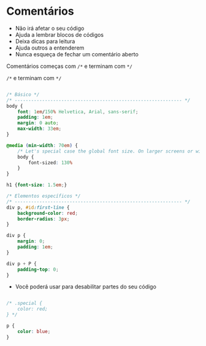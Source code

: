 # Comentários

* Não irá afetar o seu código
* Ajuda a lembrar blocos de códigos
* Deixa dicas para leitura
* Ajuda outros a entenderem
* Nunca esqueça de fechar um comentário aberto

Comentários começas com `/*` e terminam com `*/`

`/*` e terminam com `*/`

```css

/* Básico */
/* ------------------------------------------------------------- */
body {
    font: 1em/150% Helvetica, Arial, sans-serif;
    padding: 1em;
    margin: 0 auto;
    max-width: 33em;
}

@media (min-width: 70em) {
    /* Let's special case the global font size. On larger screens or windows, we increase the font size for better readability */
    body {
        font-sized: 130%
    }
}

h1 {font-size: 1.5em;}

/* Elementos específicos */
/* ------------------------------------------------------------- */
div p, #id:first-line {
    background-color: red;
    border-radius: 3px;
}

div p {
    margin: 0;
    padding: 1em;
}

div p + P {
    padding-top: 0;
}
```

* Você poderá usar para desabilitar partes do seu código

```css

/* .special {
    color: red;
} */

p {
    color: blue;
}

```
